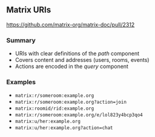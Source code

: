 <!--
SPDX-FileCopyrightText: 2021 Andre 'Staltz' Medeiros

SPDX-License-Identifier: CC-BY-4.0
-->

## Matrix URIs

https://github.com/matrix-org/matrix-doc/pull/2312

### Summary

- URIs with clear definitions of the *path* component
- Covers content and addresses (users, rooms, events)
- Actions are encoded in the *query* component

### Examples

- `matrix:r/someroom:example.org`
- `matrix:r/someroom:example.org?action=join`
- `matrix:roomid/rid:example.org`
- `matrix:r/someroom:example.org/e/lol823y4bcp3qo4`
- `matrix:u/her:example.org`
- `matrix:u/her:example.org?action=chat`